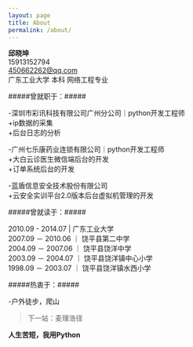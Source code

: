 ```yaml
---
layout: page
title: About
permalink: /about/
---
```



**邱晓坤**  
15913152794  
450662262@qq.com  
广东工业大学 本科 网络工程专业

#####曾就职于：#####

-深圳市彩讯科技有限公司广州分公司｜python开发工程师  
+ip数据的采集  
+后台日志的分析  

-广州七乐康药业连锁有限公司｜python开发工程师  
+大白云诊医生微信端后台的开发  
+订单系统后台的开发

-蓝盾信息安全技术股份有限公司  
+云安全实训平台2.0版本后台虚拟机管理的开发

#####曾就读于：#####

2010.09 - 2014.07 | 广东工业大学  
2007.09 － 2010.06 ｜ 饶平县第二中学  
2004.09 － 2007.06 ｜ 饶平县饶洋中学  
2003.09 － 2004.07 ｜ 饶平县饶洋镇中心小学  
1998.09 － 2003.07 ｜ 饶平县饶洋镇水西小学

#####热衷于：#####

-户外徒步，爬山  
>下一站：麦理浩径

**人生苦短，我用Python**

